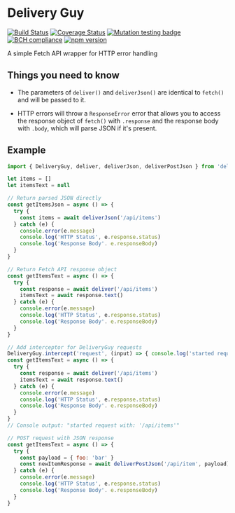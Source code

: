 # Delivery Guy

[![Build Status](https://travis-ci.org/WebCodr/delivery-guy.svg?branch=master)](https://travis-ci.org/WebCodr/delivery-guy)
[![Coverage Status](https://coveralls.io/repos/github/WebCodr/delivery-guy/badge.svg?branch=master)](https://coveralls.io/github/WebCodr/delivery-guy?branch=master)
[![Mutation testing badge](https://badge.stryker-mutator.io/github.com/WebCodr/delivery-guy/master)](https://stryker-mutator.github.io)
[![BCH compliance](https://bettercodehub.com/edge/badge/WebCodr/delivery-guy?branch=master)](https://bettercodehub.com/)
[![npm version](https://badge.fury.io/js/delivery-guy.svg)](https://github.com/WebCodr/delivery-guy)

A simple Fetch API wrapper for HTTP error handling

## Things you need to know

- The parameters of `deliver()` and `deliverJson()` are identical to `fetch()` and will be passed to it.

- HTTP errors will throw a `ResponseError` error that allows you to access the response object of `fetch()` with `.response` and the response body with `.body`, which will parse JSON if it's present.

## Example

~~~ javascript
import { DeliveryGuy, deliver, deliverJson, deliverPostJson } from 'delivery-guy'

let items = []
let itemsText = null

// Return parsed JSON directly
const getItemsJson = async () => {
  try {
    const items = await deliverJson('/api/items')
  } catch (e) {
    console.error(e.message)
    console.log('HTTP Status', e.response.status)
    console.log('Response Body'. e.responseBody)
  }
}

// Return Fetch API response object
const getItemsText = async () => {
  try {
    const response = await deliver('/api/items')
    itemsText = await response.text()
  } catch (e) {
    console.error(e.message)
    console.log('HTTP Status', e.response.status)
    console.log('Response Body'. e.responseBody)
  }
}

// Add interceptor for DeliveryGuy requests
DeliveryGuy.intercept('request', (input) => { console.log('started request with', input)})
const getItemsText = async () => {
  try {
    const response = await deliver('/api/items')
    itemsText = await response.text()
  } catch (e) {
    console.error(e.message)
    console.log('HTTP Status', e.response.status)
    console.log('Response Body'. e.responseBody)
  }
}
// Console output: "started request with: '/api/items'"

// POST request with JSON response
const getItemsText = async () => {
  try {
    const payload = { foo: 'bar' }
    const newItemResponse = await deliverPostJson('/api/item', payload)
  } catch (e) {
    console.error(e.message)
    console.log('HTTP Status', e.response.status)
    console.log('Response Body'. e.responseBody)
  }
}

~~~
